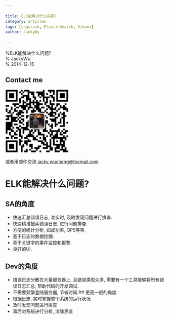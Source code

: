 ```yaml
---
  
title: ELK能解决什么问题?  
category: articles  
tags: [Logstash, ElasticSearch, Kibana]  
author: JackyWu  
  
---
```


%ELK能解决什么问题?  
% JackyWu  
% 2014-12-15  

## Contact me

![](/assets/images/weixin-pic-jackywu.jpg)

或者用邮件交流 <a href="mailto:jacky.wucheng@foxmail.com">jacky.wucheng@foxmail.com</a>

# ELK能解决什么问题?
## SA的角度

- 快速汇总错误日志, 准实时, 及时发现问题进行排查.
- 快速精准搜索错误日志, 进行问题排查.
- 方便的统计分析, 如成功率, QPS等等.
- 基于日志的数据挖掘.
- 基于关键字的事件监控和报警.
- 良好的UI.

## Dev的角度

- 错误日志分散在大量服务器上, 且错误类型众多, 需要有一个工具能够将所有错误日志汇总, 帮助代码的开发调试.
- 不需要频繁登陆服务器, 节省时间.## 更高一层的角度
- 根据日志, 实时掌握整个系统的运行状况
- 及时发现问题进行排查
- 事后对系统进行分析, 消除黑盒
